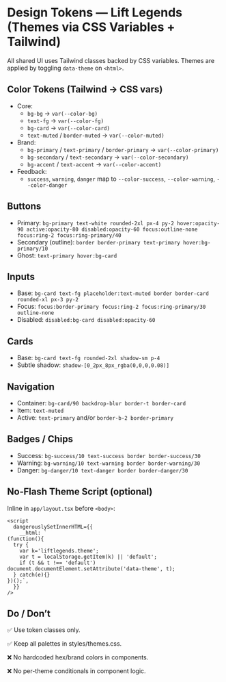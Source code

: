 # Design Tokens — Lift Legends (Themes via CSS Variables + Tailwind)

All shared UI uses Tailwind classes backed by CSS variables. Themes are applied by toggling `data-theme` on `<html>`.

## Color Tokens (Tailwind → CSS vars)

- Core:
  - `bg-bg` → `var(--color-bg)`
  - `text-fg` → `var(--color-fg)`
  - `bg-card` → `var(--color-card)`
  - `text-muted` / `border-muted` → `var(--color-muted)`
- Brand:
  - `bg-primary` / `text-primary` / `border-primary` → `var(--color-primary)`
  - `bg-secondary` / `text-secondary` → `var(--color-secondary)`
  - `bg-accent` / `text-accent` → `var(--color-accent)`
- Feedback:
  - `success`, `warning`, `danger` map to `--color-success`, `--color-warning`, `--color-danger`

## Buttons

- Primary: `bg-primary text-white rounded-2xl px-4 py-2 hover:opacity-90 active:opacity-80 disabled:opacity-60 focus:outline-none focus:ring-2 focus:ring-primary/40`
- Secondary (outline): `border border-primary text-primary hover:bg-primary/10`
- Ghost: `text-primary hover:bg-card`

## Inputs

- Base: `bg-card text-fg placeholder:text-muted border border-card rounded-xl px-3 py-2`
- Focus: `focus:border-primary focus:ring-2 focus:ring-primary/30 outline-none`
- Disabled: `disabled:bg-card disabled:opacity-60`

## Cards

- Base: `bg-card text-fg rounded-2xl shadow-sm p-4`
- Subtle shadow: `shadow-[0_2px_8px_rgba(0,0,0,0.08)]`

## Navigation

- Container: `bg-card/90 backdrop-blur border-t border-card`
- Item: `text-muted`
- Active: `text-primary` and/or `border-b-2 border-primary`

## Badges / Chips

- Success: `bg-success/10 text-success border border-success/30`
- Warning: `bg-warning/10 text-warning border border-warning/30`
- Danger: `bg-danger/10 text-danger border border-danger/30`

## No‑Flash Theme Script (optional)

Inline in `app/layout.tsx` before `<body>`:

```tsx
<script
  dangerouslySetInnerHTML={{
    __html: `
(function(){
  try {
    var k='liftlegends.theme';
    var t = localStorage.getItem(k) || 'default';
    if (t && t !== 'default') document.documentElement.setAttribute('data-theme', t);
  } catch(e){}
})();`,
  }}
/>
```

## Do / Don’t

✅ Use token classes only.

✅ Keep all palettes in styles/themes.css.

❌ No hardcoded hex/brand colors in components.

❌ No per-theme conditionals in component logic.
